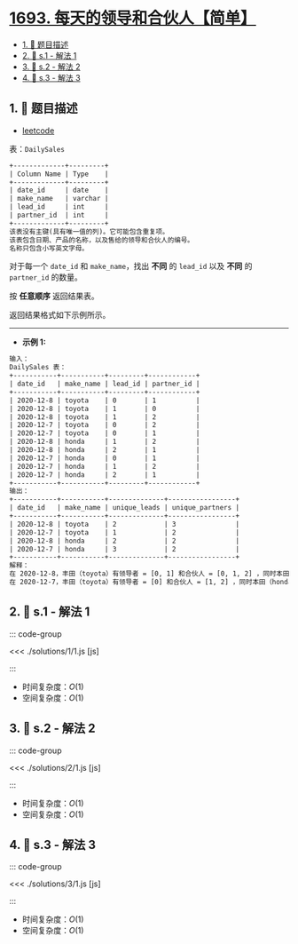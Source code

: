 # [1693. 每天的领导和合伙人【简单】](https://github.com/tnotesjs/TNotes.leetcode/tree/main/notes/1693.%20%E6%AF%8F%E5%A4%A9%E7%9A%84%E9%A2%86%E5%AF%BC%E5%92%8C%E5%90%88%E4%BC%99%E4%BA%BA%E3%80%90%E7%AE%80%E5%8D%95%E3%80%91)

<!-- region:toc -->

- [1. 📝 题目描述](#1--题目描述)
- [2. 🎯 s.1 - 解法 1](#2--s1---解法-1)
- [3. 🎯 s.2 - 解法 2](#3--s2---解法-2)
- [4. 🎯 s.3 - 解法 3](#4--s3---解法-3)

<!-- endregion:toc -->

## 1. 📝 题目描述

- [leetcode](https://leetcode.cn/problems/daily-leads-and-partners/)

表：`DailySales`

```txt
+-------------+---------+
| Column Name | Type    |
+-------------+---------+
| date_id     | date    |
| make_name   | varchar |
| lead_id     | int     |
| partner_id  | int     |
+-------------+---------+
该表没有主键(具有唯一值的列)。它可能包含重复项。
该表包含日期、产品的名称，以及售给的领导和合伙人的编号。
名称只包含小写英文字母。
```

对于每一个 `date_id` 和 `make_name`，找出 **不同** 的 `lead_id` 以及 **不同** 的 `partner_id` 的数量。

按 **任意顺序** 返回结果表。

返回结果格式如下示例所示。

---

- **示例 1:**

```txt
输入：
DailySales 表：
+-----------+-----------+---------+------------+
| date_id   | make_name | lead_id | partner_id |
+-----------+-----------+---------+------------+
| 2020-12-8 | toyota    | 0       | 1          |
| 2020-12-8 | toyota    | 1       | 0          |
| 2020-12-8 | toyota    | 1       | 2          |
| 2020-12-7 | toyota    | 0       | 2          |
| 2020-12-7 | toyota    | 0       | 1          |
| 2020-12-8 | honda     | 1       | 2          |
| 2020-12-8 | honda     | 2       | 1          |
| 2020-12-7 | honda     | 0       | 1          |
| 2020-12-7 | honda     | 1       | 2          |
| 2020-12-7 | honda     | 2       | 1          |
+-----------+-----------+---------+------------+
输出：
+-----------+-----------+--------------+-----------------+
| date_id   | make_name | unique_leads | unique_partners |
+-----------+-----------+--------------+-----------------+
| 2020-12-8 | toyota    | 2            | 3               |
| 2020-12-7 | toyota    | 1            | 2               |
| 2020-12-8 | honda     | 2            | 2               |
| 2020-12-7 | honda     | 3            | 2               |
+-----------+-----------+--------------+-----------------+
解释：
在 2020-12-8，丰田（toyota）有领导者 = [0, 1] 和合伙人 = [0, 1, 2] ，同时本田（honda）有领导者 = [1, 2] 和合伙人 = [1, 2]。
在 2020-12-7，丰田（toyota）有领导者 = [0] 和合伙人 = [1, 2] ，同时本田（honda）有领导者 = [0, 1, 2] 和合伙人 = [1, 2]。
```

## 2. 🎯 s.1 - 解法 1

::: code-group

<<< ./solutions/1/1.js [js]

:::

- 时间复杂度：$O(1)$
- 空间复杂度：$O(1)$

## 3. 🎯 s.2 - 解法 2

::: code-group

<<< ./solutions/2/1.js [js]

:::

- 时间复杂度：$O(1)$
- 空间复杂度：$O(1)$

## 4. 🎯 s.3 - 解法 3

::: code-group

<<< ./solutions/3/1.js [js]

:::

- 时间复杂度：$O(1)$
- 空间复杂度：$O(1)$
